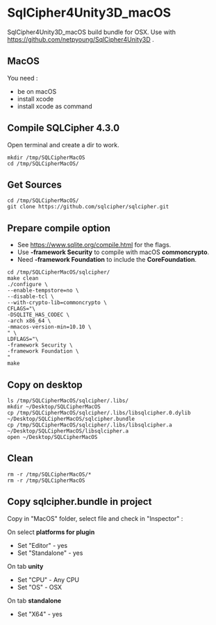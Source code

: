 # SqlCipher4Unity3D_macOS

SqlCipher4Unity3D_macOS build bundle for OSX. Use with https://github.com/netpyoung/SqlCipher4Unity3D .

## MacOS

You need :
- be on macOS
- install xcode
- install xcode as command

## Compile SQLCipher 4.3.0
Open terminal and create a dir to work.
```
mkdir /tmp/SQLCipherMacOS
cd /tmp/SQLCipherMacOS/
```
## Get Sources

```
cd /tmp/SQLCipherMacOS/
git clone https://github.com/sqlcipher/sqlcipher.git
```

## Prepare compile option

- See https://www.sqlite.org/compile.html for the flags.
- Use **-framework Security** to compile with macOS **commoncrypto**. 
- Need **-framework Foundation** to include the **CoreFoundation**.

```
cd /tmp/SQLCipherMacOS/sqlcipher/
make clean
./configure \
--enable-tempstore=no \
--disable-tcl \
--with-crypto-lib=commoncrypto \
CFLAGS="\
-DSQLITE_HAS_CODEC \
-arch x86_64 \
-mmacos-version-min=10.10 \
" \
LDFLAGS="\
-framework Security \
-framework Foundation \
"
make 

```
## Copy on desktop

```
ls /tmp/SQLCipherMacOS/sqlcipher/.libs/
mkdir ~/Desktop/SQLCipherMacOS
cp /tmp/SQLCipherMacOS/sqlcipher/.libs/libsqlcipher.0.dylib ~/Desktop/SQLCipherMacOS/sqlcipher.bundle
cp /tmp/SQLCipherMacOS/sqlcipher/.libs/libsqlcipher.a ~/Desktop/SQLCipherMacOS/libsqlcipher.a
open ~/Desktop/SQLCipherMacOS
```

## Clean
 
```
rm -r /tmp/SQLCipherMacOS/*
rm -r /tmp/SQLCipherMacOS
```

## Copy sqlcipher.bundle in project

Copy in "MacOS" folder, select file and check in "Inspector" :

On select **platforms for plugin**
- Set "Editor" - yes
- Set "Standalone" - yes

On tab **unity**
- Set "CPU" - Any CPU
- Set "OS" - OSX

On tab **standalone**
- Set "X64" - yes
